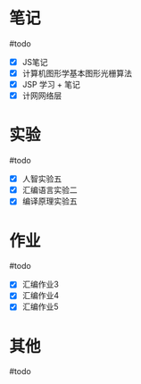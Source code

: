 # 笔记
#todo
- [x] JS笔记
- [x] 计算机图形学基本图形光栅算法
- [x] JSP 学习 + 笔记
- [x] 计网网络层
# 实验
#todo 
- [x] 人智实验五
- [x] 汇编语言实验二
- [x] 编译原理实验五
# 作业
#todo 
- [x] 汇编作业3
- [x] 汇编作业4
- [x] 汇编作业5

# 其他
#todo 

